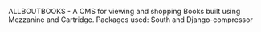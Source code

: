 ALLBOUTBOOKS - 
A CMS for viewing and shopping Books built using Mezzanine and Cartridge. 
Packages used:  South and Django-compressor
